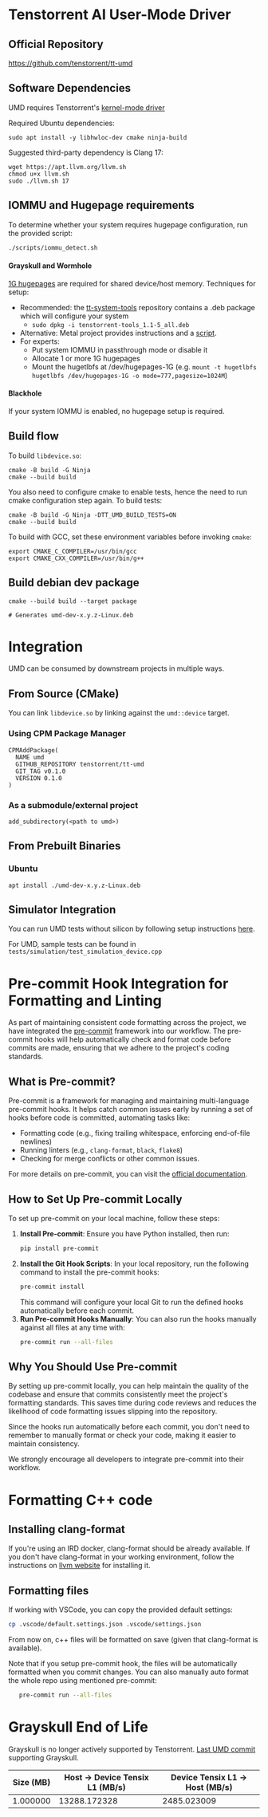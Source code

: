 # Tenstorrent AI User-Mode Driver
## Official Repository
https://github.com/tenstorrent/tt-umd

## Software Dependencies
UMD requires Tenstorrent's [kernel-mode driver](https://github.com/tenstorrent/tt-kmd)

Required Ubuntu dependencies:
```
sudo apt install -y libhwloc-dev cmake ninja-build
```

Suggested third-party dependency is Clang 17:
```
wget https://apt.llvm.org/llvm.sh
chmod u+x llvm.sh
sudo ./llvm.sh 17
```


## IOMMU and Hugepage requirements
To determine whether your system requires hugepage configuration, run the provided script:

```bash
./scripts/iommu_detect.sh
```

#### Grayskull and Wormhole
[1G hugepages](https://www.kernel.org/doc/Documentation/admin-guide/mm/hugetlbpage.rst) are required for shared device/host memory.  Techniques for setup:
  * Recommended: the [tt-system-tools](https://github.com/tenstorrent/tt-system-tools) repository contains a .deb package which will configure your system
      * `sudo dpkg -i tenstorrent-tools_1.1-5_all.deb`
  * Alternative: Metal project provides instructions and a [script](https://github.com/tenstorrent/tt-metal/blob/main/INSTALLING.md#step-3-hugepages).
  * For experts:
    * Put system IOMMU in passthrough mode or disable it
    * Allocate 1 or more 1G hugepages
    * Mount the hugetlbfs at /dev/hugepages-1G (e.g. `mount -t hugetlbfs hugetlbfs /dev/hugepages-1G -o mode=777,pagesize=1024M`)
#### Blackhole
If your system IOMMU is enabled, no hugepage setup is required.

## Build flow

To build `libdevice.so`:
```
cmake -B build -G Ninja
cmake --build build
```

You also need to configure cmake to enable tests, hence the need to run cmake configuration step again.
To build tests:
```
cmake -B build -G Ninja -DTT_UMD_BUILD_TESTS=ON
cmake --build build
```

To build with GCC, set these environment variables before invoking `cmake`:
```
export CMAKE_C_COMPILER=/usr/bin/gcc
export CMAKE_CXX_COMPILER=/usr/bin/g++
```

## Build debian dev package
```
cmake --build build --target package

# Generates umd-dev-x.y.z-Linux.deb
```

# Integration
UMD can be consumed by downstream projects in multiple ways.

## From Source (CMake)
You can link `libdevice.so` by linking against the `umd::device` target.

### Using CPM Package Manager
```
CPMAddPackage(
  NAME umd
  GITHUB_REPOSITORY tenstorrent/tt-umd
  GIT_TAG v0.1.0
  VERSION 0.1.0
)
```

### As a submodule/external project
```
add_subdirectory(<path to umd>)
```

## From Prebuilt Binaries

### Ubuntu
```
apt install ./umd-dev-x.y.z-Linux.deb
```

## Simulator Integration
You can run UMD tests without silicon by following setup instructions [here](https://yyz-gitlab.local.tenstorrent.com/tenstorrent/tt-metal).

For UMD, sample tests can be found in `tests/simulation/test_simulation_device.cpp`

# Pre-commit Hook Integration for Formatting and Linting

As part of maintaining consistent code formatting across the project, we have integrated the [pre-commit](https://pre-commit.com/) framework into our workflow. The pre-commit hooks will help automatically check and format code before commits are made, ensuring that we adhere to the project's coding standards.

## What is Pre-commit?

Pre-commit is a framework for managing and maintaining multi-language pre-commit hooks. It helps catch common issues early by running a set of hooks before code is committed, automating tasks like:

- Formatting code (e.g., fixing trailing whitespace, enforcing end-of-file newlines)
- Running linters (e.g., `clang-format`, `black`, `flake8`)
- Checking for merge conflicts or other common issues.

For more details on pre-commit, you can visit the [official documentation](https://pre-commit.com/).

## How to Set Up Pre-commit Locally

To set up pre-commit on your local machine, follow these steps:

1. **Install Pre-commit**:
   Ensure you have Python installed, then run:
   ```bash
   pip install pre-commit
   ```
2. **Install the Git Hook Scripts**:
   In your local repository, run the following command to install the pre-commit hooks:
   ```bash
   pre-commit install
   ```
   This command will configure your local Git to run the defined hooks automatically before each commit.
3. **Run Pre-commit Hooks Manually**:
   You can also run the hooks manually against all files at any time with:
   ```bash
   pre-commit run --all-files
   ```
## Why You Should Use Pre-commit
By setting up pre-commit locally, you can help maintain the quality of the codebase and ensure that commits consistently meet the project's formatting standards. This saves time during code reviews and reduces the likelihood of code formatting issues slipping into the repository.

Since the hooks run automatically before each commit, you don't need to remember to manually format or check your code, making it easier to maintain consistency.

We strongly encourage all developers to integrate pre-commit into their workflow.

# Formatting C++ code

## Installing clang-format

If you're using an IRD docker, clang-format should be already available.
If you don't have clang-format in your working environment, follow the instructions
on [llvm website](https://apt.llvm.org/) for installing it.

## Formatting files

If working with VSCode, you can copy the provided default settings:
```bash
cp .vscode/default.settings.json .vscode/settings.json
```

From now on, c++ files will be formatted on save (given that clang-format is available).

Note that if you setup pre-commit hook, the files will be automatically formatted when you commit changes.
You can also manually auto format the whole repo using mentioned pre-commit:
```bash
   pre-commit run --all-files
```

# Grayskull End of Life

Grayskull is no longer actively supported by Tenstorrent. [Last UMD commit](https://github.com/tenstorrent/tt-umd/commit/a5b4719b7d44f0c7c953542803faf6851574329a) supporting Grayskull.

| Size (MB) | Host -> Device Tensix L1 (MB/s) | Device Tensix L1 -> Host (MB/s) |
|---|---|---|
| 1.000000 | 13288.172328 | 2485.023009 |